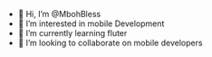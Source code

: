 - 👋 Hi, I’m @MbohBless
- 👀 I’m interested in mobile Development
- 🌱 I’m currently learning fluter 
- 💞️ I’m looking to collaborate on mobile developers 

<!---
MbohBless/MbohBless is a ✨ special ✨ repository because its `README.md` (this file) appears on your GitHub profile.
You can click the Preview link to take a look at your changes.
--->
